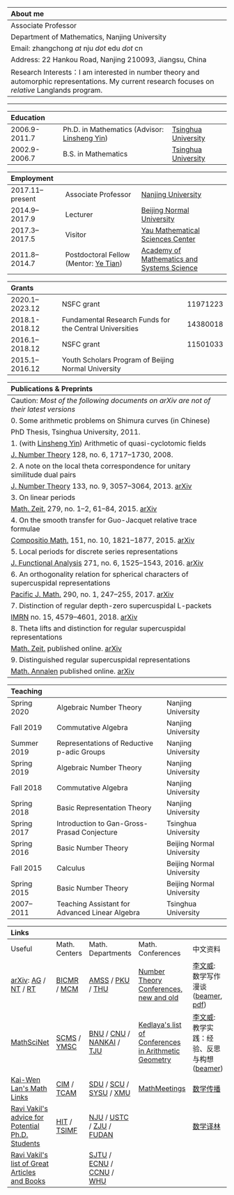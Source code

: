 |About me|  
|:-------------|
|Associate Professor|   
|Department of Mathematics, Nanjing University|  
|Email: zhangchong *at* nju *dot* edu *dot*  cn|       
|Address: 22 Hankou Road, Nanjing 210093, Jiangsu, China | 
|Research Interests：I am interested in number theory and automorphic representations. My current research focuses on *relative* Langlands program. |

* * *
 
|Education |      |      |      
|:------|:---|:-----|
|2006.9-2011.7|Ph.D. in Mathematics (Advisor: [Linsheng Yin](http://faculty.math.tsinghua.edu.cn/~lsyin/)) | [Tsinghua University](https://www.tsinghua.edu.cn/)| 
|2002.9-2006.7|B.S. in Mathematics|[Tsinghua University](https://www.tsinghua.edu.cn/)|  


|Employment |     |      |
|:----|:-----|:-----|
|2017.11–present| Associate Professor|[Nanjing University](https://www.nju.edu.cn/)|
|2014.9–2017.9|Lecturer|[Beijing Normal University](https://www.bnu.edu.cn/)|
|2017.3–2017.5| Visitor|[Yau Mathematical Sciences Center](http://ymsc.tsinghua.edu.cn/)|
|2011.8–2014.7| Postdoctoral Fellow  (Mentor: [Ye Tian](http://www.mcm.ac.cn/faculty/tianye/201409/t20140916_255888.html))|[Academy of Mathematics and Systems Science](http://www.amss.ac.cn/)|  



|Grants   |      |      |     
|:----|:-----|:-----|
|2020.1–2023.12| NSFC grant| 11971223| 
|2018.1-2018.12| Fundamental Research Funds for the Central Universities| 14380018|
|2016.1–2018.12| NSFC grant| 11501033| 
|2015.1–2016.12| Youth Scholars Program of Beijing Normal University| |


| Publications & Preprints         |
|:------------|
|Caution: *Most of the following documents on arXiv are not of their latest versions*|
|0. Some arithmetic problems on Shimura curves (in Chinese)|
|PhD Thesis, Tsinghua University, 2011.|
|1. (with [Linsheng Yin](http://faculty.math.tsinghua.edu.cn/~lsyin/)) Arithmetic of quasi-cyclotomic fields|
|[J. Number Theory](http://dx.doi.org/10.1016/j.jnt.2007.04.014) 128, no. 6,  1717–1730, 2008.|
|2. A note on the local theta correspondence for unitary similitude dual pairs| 
|[J. Number Theory](http://dx.doi.org/10.1016/j.jnt.2013.03.012) 133, no. 9, 3057–3064, 2013. [arXiv](https://arxiv.org/abs/1211.1769)|
|3. On linear periods | 
|[Math. Zeit.](http://dx.doi.org/10.1007/s00209-014-1357-8) 279, no. 1–2, 61–84, 2015. [arXiv](https://arxiv.org/abs/1307.7570)|
|4. On the smooth transfer for Guo-Jacquet relative trace formulae |
|[Compositio Math.](http://dx.doi.org/10.1112/S0010437X15007344) 151, no. 10, 1821–1877, 2015. [arXiv](https://arxiv.org/abs/1302.1639)|
|5. Local periods for discrete series representations |  
|[J. Functional Analysis](http://dx.doi.org/10.1016/j.jfa.2016.06.002) 271, no. 6, 1525–1543, 2016.  [arXiv](https://arxiv.org/abs/1509.06166)| 
|6. An orthogonality relation for spherical characters of supercuspidal representations |
|[Pacific J. Math.](http://msp.org/pjm/2017/290-1/p09.xhtml) 290, no. 1, 247–255, 2017. [arXiv](http://arxiv.org/abs/1506.07968)|
|7. Distinction of regular depth-zero supercuspidal L-packets |
|[IMRN](https://doi.org/10.1093/imrn/rnx021) no. 15, 4579–4601, 2018. [arXiv](http://arxiv.org/abs/1605.00744)|
|8. Theta lifts and distinction for regular supercuspidal representations | 
|[Math. Zeit.](http://dx.doi.org/10.1007/s00209-019-02391-w) published online. [arXiv](https://arxiv.org/abs/1804.09878)|
|9. Distinguished regular supercuspidal representations |
|[Math. Annalen](https://doi.org/10.1007/s00208-020-01967-w) published online. [arXiv](https://arxiv.org/abs/1702.04897)| 
   

|Teaching     |      |      |    
|:----|:-----|:-----|
|Spring 2020|Algebraic Number Theory| Nanjing University|
|Fall 2019|Commutative Algebra| Nanjing University|
|Summer 2019|Representations of Reductive p-adic Groups|Nanjing University|
|Spring 2019|Algebraic Number Theory| Nanjing University|
|Fall 2018|Commutative Algebra| Nanjing University|
|Spring 2018|Basic Representation Theory| Nanjing University|
|Spring 2017|Introduction to Gan-Gross-Prasad Conjecture| Tsinghua University|
|Spring 2016| Basic Number Theory| Beijing Normal University|   
|Fall 2015|Calculus| Beijing Normal University|  
|Spring 2015| Basic Number Theory| Beijing Normal University|
|2007–2011|Teaching Assistant for Advanced Linear Algebra| Tsinghua University|



| **Links**       |                   |       |       |       |
|:-------------|:------------------|:------|:------|:------|
|Useful|Math. Centers|Math. Departments|Math. Conferences|中文资料|
|[arXiv](https://arxiv.org/archive/math): [AG](https://arxiv.org/list/math.AG/new) / [NT](https://arxiv.org/list/math.NT/new) / [RT](https://arxiv.org/list/math.RT/new)| [BICMR](http://bicmr.pku.edu.cn/) / [MCM](http://www.mcm.ac.cn/)|  [AMSS](http://www.amss.ac.cn/) / [PKU](http://www.math.pku.edu.cn/) / [THU](http://www.math.tsinghua.edu.cn/)  |[Number Theory Conferences, new and old](http://www.numbertheory.org/ntw/N3.html)|[李文威](http://www.wwli.url.tw/index.php/zh-CN/): 数学写作漫谈 ([beamer](http://www.wwli.url.tw/downloads/MW-2014.pdf), [pdf](http://www.wwli.url.tw/downloads/MW-2014-doc.pdf))|
|[MathSciNet](http://www.ams.org/mathscinet/)| [SCMS](http://www.scms.fudan.edu.cn/) / [YMSC](http://ymsc.tsinghua.edu.cn/)| [BNU](http://math.bnu.edu.cn/) / [CNU](http://math.cnu.edu.cn/) / [NANKAI](http://sms.nankai.edu.cn/) / [TJU](http://maths.tju.edu.cn/)|[Kedlaya's list of Conferences in Arithmetic Geometry](http://kskedlaya.org/confs.cgi)|[李文威](http://www.wwli.url.tw/index.php/zh-CN/): 教学实践：经验、反思与构想([beamer](http://www.wwli.url.tw/downloads/Nanjing-2018-wwli.pdf)) |
|[Kai-Wen Lan's Math Links](http://www.math.umn.edu/~kwlan/math_links.html)| [CIM](http://www.cim.nankai.edu.cn/) / [TCAM](http://cam.tju.edu.cn/)| [SDU](http://www.math.sdu.edu.cn/) / [SCU](http://math.scu.edu.cn/) / [SYSU](http://math.sysu.edu.cn/) / [XMU](http://math.xmu.edu.cn/)|[MathMeetings](https://mathmeetings.net/ag-nt-rt)|[数学传播](http://web.math.sinica.edu.tw/mathmedia/)|
|[Ravi Vakil's advice for Potential Ph.D. Students](http://math.stanford.edu/~vakil/potentialstudents.html)| [HIT](http://im.hit.edu.cn/) / [TSIMF](http://www.tsimf.cn/en/index)   | [NJU](http://math.nju.edu.cn/) / [USTC](http://math.ustc.edu.cn/) / [ZJU](http://www.math.zju.edu.cn/) / [FUDAN](http://math.fudan.edu.cn/) | |[数学译林](http://123.57.41.99/Jwk_sxyl/CN/volumn/current.shtml)|
|[Ravi Vakil's list of Great Articles and Books](http://math.stanford.edu/~vakil/greatwriting.html)|   | [SJTU](http://www.math.sjtu.edu.cn/) / [ECNU](http://math.ecnu.edu.cn/) / [CCNU](http://maths.ccnu.edu.cn/) / [WHU](http://maths.whu.edu.cn/)| |

